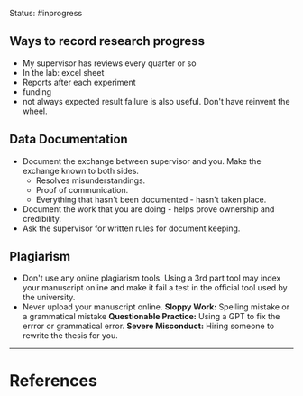 Status: #inprogress 
## Ways to record research progress
- My supervisor has reviews every quarter or so
- In the lab: excel sheet
- Reports after each experiment
- funding 
- not always expected result failure is also useful. Don't have reinvent the wheel. 

## Data Documentation
- Document the exchange between supervisor and you. Make the exchange known to both sides.
	- Resolves misunderstandings.
	- Proof of communication. 
	- Everything that hasn't been documented - hasn't taken place. 
- Document the work that you are doing - helps prove ownership and credibility. 
- Ask the supervisor for written rules for document keeping. 

## Plagiarism
- Don't use any online plagiarism tools. Using a 3rd part tool may index your manuscript online and make it fail a test in the official tool used by the university. 
- Never upload your manuscript online. 
**Sloppy Work:** Spelling mistake or a grammatical mistake
**Questionable Practice:** Using a GPT to fix the errror or grammatical error.
**Severe Misconduct:** Hiring someone to rewrite the thesis for you. 

---
# References
